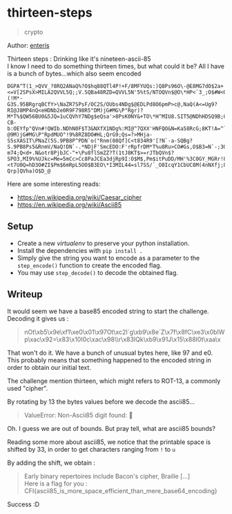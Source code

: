 # thirteen-steps

> crypto

Author: [enteris](https://github.com/Enteris)

Thirteen steps : Drinking like it's nineteen-ascii-85\
I know I need to do something thirteen times, but what could it be? All I have is a bunch of bytes...which also seem encoded

```
DGPA^T(1_>QVV_?8RQ2ANaQ%?O$hq88QTl4P!+F/8MFYUQs:)Q8Ps96O\-@E8MG7dO$2a+<=V[2SPsX>MILA2QVVL5Q;;V.SQBa48RZD=QVVL5N'5%tS/NTOQVn$@O\*HP<`3_;O$#W<QVha)O$D^8QrG8gO]QL)S5UW5O\](!M*-G3S.95BRgrqBCfY>\NaZR7SPsF/OC2S/OUbs4NDg$@EDLPd8O6pmP>c@,NaQ(A<=Ug9?RI@J8MP4nQ<eHDNb2e0R9F798R5"DM)jG#MG\P"Rgr)?M*T%$QW56BU0&5JQ=1uCQVhY7NDg$eQsa'>8PsK0NY&+TO\*H^MIU8.SIT5@NDhHDSQ9B;C0P>_O#5_u8O7N"QVq=*N=JCeNDg$)Qs^+$QW.t:Q;;\0Qs:huQXXU>M)jGtOAd?CB-b:OEYfp"QVn#!QWIb.NDhN0F$T3&NXfX1NDg%:MI@^7QXX'HNFQO&N=Ka58RcG;8KT!A=^`MSQVn$5S.9bUN_$(7Qj!c<M*T%u8Q/,#OUc93SRQ6D8R5"DSQ9B;F\d1dQO[N5R8!guNaaVTN_a5k8M>1cMcXI(QXas:RnmpE8Pa;-8RZVINXf'BO\-@9M)jG#MG\P"RpdMUO"!9%8RZ8DO#HL;QrG9;Qs=?>MHja-S5sXASIT\PNaZ(5S.9PB8P^PDN`o("Rnm(08Qf]C<t834R9'[?N`-a-SQBg?S.9PB8Ps5&RnmV/NaQ!DN`-.*NDjF'SmcEDO:F'rRpfrDM*T%u8Ru>CO#Gs,O$B3=N`-;3OW4d#O\*H^MIU8.SIT5@NDhHDM@O<*T2RDDO$#W<QVha)O$D^D8R)DE8PsT4MIL4#8PjbJDHgnaNXeIWSl0RA8QTkF=sc7T<=W&LSPsL@N_$',QOYf&?m74;Q<d+.N&otr8PjbJC-^+\Pu8flSmZZ?T(1tJ8KT$>=rJTbQVn$?SPO3,MI9%%UJkc=Me=5mCc>Cc8PaJCEa3djRp9I:O$M$,Pm$itPuDD/MH'%3C0GY_MGRr!8N^!:8K]3sE^D-?;@[KO8KT$A=W@j2O#H7#MIK(<8P^PCO%H@]Qs^,NNaue3<_!SF8PsK0NY&+WMI@^7QXX'HNFQO&N=KL98RcG;8OG1%<t7U0Q=hD3O#ZI$Pm$6mRpL5OO$B3EO\*I3MIL44=sl7SS/`_O8IcqY1CbUC8M(4nNXfj;8P^P6Ptt+.N'QjAU0VtW@g(qgEbS$rM)seG?;54JLf+l2N_OY,MG[#bN`9\tM)sY$SP=:4MHjSuNaQLuMbeJu?Qrp]QVha)O$D_@
```

Here are some interesting reads: 
 - https://en.wikipedia.org/wiki/Caesar_cipher
 - https://en.wikipedia.org/wiki/Ascii85


## Setup

- Create a new _virtualenv_ to preserve your python installation.
- Install the dependencies with `pip install .`
- Simply give the string you want to encode as a parameter to the `step_encode()` function to create the encoded flag.
- You may use `step_decode()` to decode the obtained flag.

## Writeup

It would seem we have a base85 encoded string to start the challenge.
Decoding it gives us : 
> nOt\xb5\x9e\xf1\xe0\x01\x97Ot\xc2I\`g\xb9\x8e\`Z\x7f\x8fC\xe3\x0bIWp\xac\x92=\x83\x10I0c\xac\x98\\\r\x83IQk\xb9\x91J\x15\x88I0t\xaa\x

That won't do it. We have a bunch of unusual bytes here, like 97 and e0. This probably means that something happened to
 the encoded string in order to obtain our initial text. 
 
 The challenge mention thirteen, which might refers to ROT-13, a commonly used "cipher".
 
 By rotating by 13 the bytes values before we decode the ascii85...
 > ValueError: Non-Ascii85 digit found: 
 
 Oh. I guess we are out of bounds. But pray tell, what are ascii85 bounds?
 
 Reading some more about ascii85, we notice that the
 printable space is shifted by 33, in order to get characters ranging from `!` to `u`
 
 By adding the shift, we obtain : 
 >  Early binary repertoires include Bacon's cipher, Braille [...] \
 Here is a flag for you : CFI{ascii85_is_more_space_efficient_than_mere_base64_encoding}
 
 Success :D
